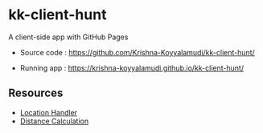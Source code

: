 # kk-client-hunt
A client-side app with GitHub Pages

- Source code : https://github.com/Krishna-Koyyalamudi/kk-client-hunt/

- Running app : https://krishna-koyyalamudi.github.io/kk-client-hunt/

## Resources

- [Location Handler](https://github.com/denisecase/cp-client-hunt)
- [Distance Calculation](https://stackoverflow.com/questions/27928/calculate-distance-between-two-latitude-longitude-points-haversine-formula)
